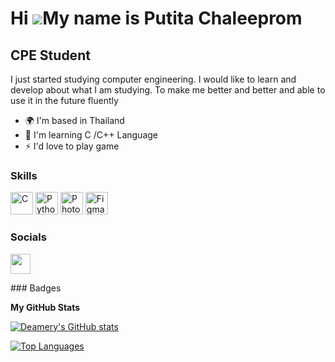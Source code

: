 Hi ![](https://user-images.githubusercontent.com/18350557/176309783-0785949b-9127-417c-8b55-ab5a4333674e.gif)My name is Putita Chaleeprom
=========================================================================================================================================

CPE Student
-----------

I just started studying computer engineering. I would like to learn and develop about what I am studying. To make me better and better and able to use it in the future fluently

* 🌍  I'm based in Thailand
* 🧠  I'm learning C /C++ Language
* ⚡  I'd love to play game

### Skills

<p align="left">
<a href="https://docs.microsoft.com/en-us/cpp/?view=msvc-170" target="_blank" rel="noreferrer"><img src="https://raw.githubusercontent.com/danielcranney/readme-generator/main/public/icons/skills/c-colored.svg" width="36" height="36" alt="C" /></a>
<a href="https://www.python.org/" target="_blank" rel="noreferrer"><img src="https://raw.githubusercontent.com/danielcranney/readme-generator/main/public/icons/skills/python-colored.svg" width="36" height="36" alt="Python" /></a>
<a href="https://www.adobe.com/uk/products/photoshop.html" target="_blank" rel="noreferrer"><img src="https://raw.githubusercontent.com/danielcranney/readme-generator/main/public/icons/skills/photoshop-colored.svg" width="36" height="36" alt="Photoshop" /></a>
<a href="https://www.figma.com/" target="_blank" rel="noreferrer"><img src="https://raw.githubusercontent.com/danielcranney/readme-generator/main/public/icons/skills/figma-colored.svg" width="36" height="36" alt="Figma" /></a>
</p>

### Socials

<p align="left"> <a href="https://www.github.com/Deamery" target="_blank" rel="noreferrer"><img src="https://raw.githubusercontent.com/danielcranney/readme-generator/main/public/icons/socials/github.svg" width="32" height="32" /></a></p>
### Badges

<b>My GitHub Stats</b>

<a href="http://www.github.com/Deamery"><img src="https://github-readme-stats.vercel.app/api?username=Deamery&show_icons=true&hide=&count_private=true&title_color=a855f7&text_color=a855f7&icon_color=0891b2&bg_color=1c1917&hide_border=true&show_icons=true" alt="Deamery's GitHub stats" /></a>

<a href="https://github.com/Deamery" align="left"><img src="https://github-readme-stats.vercel.app/api/top-langs/?username=Deamery&langs_count=10&title_color=a855f7&text_color=a855f7&icon_color=0891b2&bg_color=1c1917&hide_border=true&locale=en&custom_title=Top%20%Languages" alt="Top Languages" /></a>
